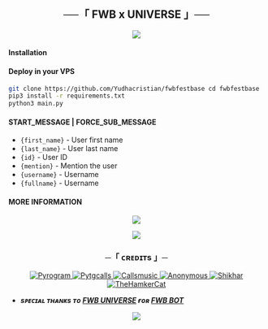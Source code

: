 <h2 align="center">
    ──「 FWB x UNIVERSE 」──
</h2>

<p align="center">
  <img src="https://telegra.ph/file/8098c9b0f89382b8c74a5.jpg">
</p>

#### Installation


#### Deploy in your VPS
````bash
git clone https://github.com/Yudhacristian/fwbfestbase cd fwbfestbase
pip3 install -r requirements.txt
python3 main.py
````

#### START_MESSAGE | FORCE_SUB_MESSAGE

* `{first_name}` - User first name
* `{last_name}` - User last name
* `{id}` - User ID
* `{mention}` - Mention the user
* `{username}` - Username
* `{fullname}` - Username

#### MORE INFORMATION


<p align="center">
<a href="https://telegram.me/fewbess"><img src="https://img.shields.io/badge/-Support%20Group-blue.svg?style=for-the-badge&logo=Telegram"></a>
</p>

<p align="center">
<a href="https://telegram.me/yudzonee"><img src="https://img.shields.io/badge/%20Channel-blue.svg?style=for-the-badge&logo=Telegram"></a>
</p>

<h3 align="center">
    ─「 ᴄʀᴇᴅɪᴛs 」─

</h3>

<p align="center">
<a href="https://github.com/pyrogram/pyrogram"> <img src="https://img.shields.io/badge/Pyrogram-black?style=for-the-badge&logo=github" alt="Pyrogram" /> </a>
<a href="https://github.com/pytgcalls/pytgcalls"> <img src="https://img.shields.io/badge/PyTgCalls-black?style=for-the-badge&logo=github" alt="Pytgcalls" /> </a>
<a href=""> <img src="https://img.shields.io/badge/Unknown-purple?style=for-the-badge&logo=github" alt="Callsmusic" /> </a>
<a href="https://github.com/Yudhacristian"> <img src="https://img.shields.io/badge/Yudhacristian-blue?style=for-the-badge&logo=github" alt="Anonymous" /> </a>
<a href=""> <img src="https://img.shields.io/badge/Unknown-red?style=for-the-badge&logo=github" alt="Shikhar" /> </a>
<a href="https://github.com/TeamKillerX"> <img src="https://img.shields.io/badge/TeamKillerX-black?style=for-the-badge&logo=github" alt="TheHamkerCat" /> </a>
</p>

- <b> _sᴩᴇᴄɪᴀʟ ᴛʜᴀɴᴋs ᴛᴏ [FWB UNIVERSE](https://t.me/fewb3sss) ғᴏʀ [FWB BOT](https://t.me/FwbsssBot)_ </b>


<p align="center">
  <img src="https://telegra.ph/file/b6c43326d2aba54b16132.jpg">
</p>
